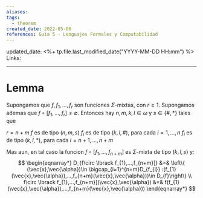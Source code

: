 ```yaml
---
aliases: 
tags: 
  - theorem
created_date: 2022-05-06
references: Guia 5 - Lenguajes Formales y Computabilidad
---
```

updated_date: <%+ tp.file.last_modified_date("YYYY-MM-DD HH:mm") %>
Links: 

---
# Lemma
Supongamos que $f,f_{1},...,f_{r}$ son funciones $\Sigma$-mixtas, con $r\geq 1$. Supongamos ademas que $f\circ \lbrack f_{1},...,f_{r}]\neq \emptyset$. Entonces hay $n,m,k,l\in \omega$ y $s\in \{\#,\ast \}$ tales que 

$r=n+m$
$f$ es de tipo $(n,m,s)$
$f_{i}$ es de tipo $(k,l,\#)$, para cada $i=1,...,n$
$f_{i}$ es de tipo $(k,l,\ast )$, para cada $i=n+1,...,n+m$

Mas aun, en tal caso la funcion $f\circ \lbrack f_{1},...,f_{n+m}]$ es $\Sigma$-mixta de tipo $(k,l,s)$ y:
$$
\begin{eqnarray*}
D_{f\circ \lbrack f_{1},...,f_{n+m}]} &=&
\left\{ (\vec{x},\vec{\alpha})\in \bigcap_{i=1}^{n+m}D_{f_{i}} :(f_{1}(\vec{x},\vec{\alpha}),...,f_{n+m}(\vec{x},\vec{\alpha}))\in D_{f}\right\}
\\
f\circ \lbrack f_{1},...,f_{n+m}](\vec{x},\vec{\alpha}) &=&
f(f_{1}(\vec{x},\vec{\alpha}),...,f_{n+m}(\vec{x},\vec{\alpha}))
\end{eqnarray*}
$$
